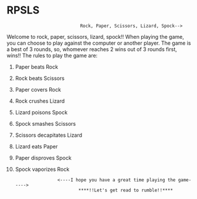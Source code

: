 # RPSLS
                                Rock, Paper, Scissors, Lizard, Spock-->

Welcome to rock, paper, scissors, lizard, spock!! When playing the game, you can choose to play against the computer or another player. The game is a best of 3 rounds, so, whomever reaches 2 wins out of 3 rounds first, wins!! The rules to play the game are:

1. Paper beats Rock 
2. Rock beats Scissors 
3. Paper covers Rock 
4. Rock crushes Lizard 
5. Lizard poisons Spock 
6. Spock smashes Scissors 
7. Scissors decapitates Lizard 
8. Lizard eats Paper 
9. Paper disproves Spock 
10. Spock vaporizes Rock 


                        <----I hope you have a great time playing the game----->
                                ****!!Let's get read to rumble!!****